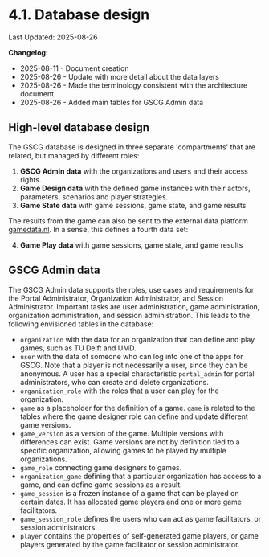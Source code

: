 # 4.1. Database design

Last Updated: 2025-08-26

__Changelog:__
 - 2025-08-11 - Document creation
 - 2025-08-26 - Update with more detail about the data layers
 - 2025-08-26 - Made the terminology consistent with the architecture document
 - 2025-08-26 - Added main tables for GSCG Admin data


## High-level database design

The GSCG database is designed in three separate 'compartments' that are related, but managed by different roles:

1. **GSCG Admin data** with the organizations and users and their access rights.
2. **Game Design data** with the defined game instances with their actors, parameters, scenarios and player strategies.
3. **Game State data** with game sessions, game state, and game results

The results from the game can also be sent to the external data platform [gamedata.nl](https://gamedata.nl). In a sense, this defines a fourth data set:

4. **Game Play data** with game sessions, game state, and game results


## GSCG Admin data

The GSCG Admin data supports the roles, use cases and requirements for the Portal Administrator, Organization Administrator, and Session Administrator. Important tasks are user administration, game administration, organization administration, and session administration. This leads to the following envisioned tables in the database:

- `organization` with the data for an organization that can define and play games, such as TU Delft and UMD.
- `user` with the data of someone who can log into one of the apps for GSCG. Note that a player is not necessarily a user, since they can be anonymous. A user has a special characteristic `portal_admin` for portal administrators, who can create and delete organizations.
- `organization_role` with the roles that a user can play for the organization.
- `game` as a placeholder for the definition of a game. `game` is related to the tables where the game designer role can define and update different game versions.
- `game_version` as a version of the game. Multiple versions with differences can exist. Game versions are not by definition tied to a specific organization, allowing games to be played by multiple organizations.
- `game_role` connecting game designers to games.
- `organization_game` defining that a particular organization has access to a game, and can define game sessions as a result.
- `game_session` is a frozen instance of a game that can be played on certain dates. It has allocated game players and one or more game facilitators. 
- `game_session_role` defines the users who can act as game facilitators, or session administrators.
- `player` contains the properties of self-generated game players, or game players generated by the game facilitator or session administrator.
 